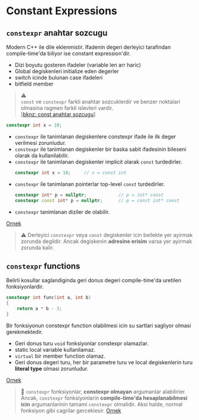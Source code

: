 # Constant Expressions

## `constexpr` anahtar sozcugu

Modern C++ ile dile eklenmistir. 
Ifadenin degeri derleyici tarafindan compile-time'da biliyor ise constant expression'dir.

* Dizi boyutu gosteren ifadeler (variable len arr haric)
* Global degiskenleri initialize eden degerler
* switch icinde bulunan case ifadeleri
* bitfield member

> :warning:   
> `const` ve `constexpr` farkli anahtar sozcuklerdir ve benzer noktalari olmasina ragmen farkli islevleri vardir.  
> [[bknz: const anahtar sozcugu](050_basics.md#const-anahtar-sozcugu)]


```C++
constexpr int x = 10;
```

* `constexpr` ile tanimlanan degiskenlere constexpr ifade ile ilk deger verilmesi zorunludur.
* `constexpr` ile tanimlanan degiskenler bir baska sabit ifadesinin bileseni olarak da kullanilabilir.
* `constexpr` ile tanimlanan degiskenler implicit olarak `const` turdedirler.
  ```C++
  constexpr int x = 10;     // x = const int
  ```
* `constexpr` ile tanimlanan pointerlar top-level `const` turdedirler.
  ```C++
  constexpr int* p = nullptr;            // p = int* const
  constexpr const int* p = nullptr;      // p = const int* const
  ```
* `constexpr` tanimlanan diziler de olabilir.

[Ornek](res/src/constexpr01.cpp)


> :warning: 
> Derleyici `constexpr` veya `const` degiskenler icin bellekte yer ayirmak zorunda degildir. Ancak degiskenin **adresine erisim** varsa yer ayirmak zorunda kalir.

## `constexpr` functions
Belirli kosullar saglandiginda geri donus degeri compile-time'da uretilen fonksiyonlardir.

```C++
constexpr int func(int a, int b)
{
    return a * b - 3;
}
```

Bir fonksiyonun constexpr function olabilmesi icin su sartlari sagliyor olmasi gerekmektedir.
* Geri donus turu `void` fonksiyonlar constexpr olamazlar.
* static local variable kullanilamaz.
* `virtual` bir member function olamaz.
* Geri donus degeri turu, her bir parametre turu ve local degiskenlerin turu **literal type** olmasi zorunludur.

[Ornek](res/src/constexpr02.cpp)

<!--  -->

> :triangular_flag_on_post: 
> `constexpr` fonksiyonlar, **constexpr olmayan** argumanlar alabilirler. Ancak, `constexpr` fonksiyonlarin **compile-time'da hesaplanabilmesi icin** argumanlarinin tamami `constexpr` olmalidir. Aksi halde, normal fonksiyon gibi cagrilar gerceklesir.
> [Ornek](res/src/constexpr03.cpp)